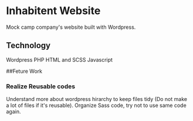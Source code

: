 # Inhabitent Website

Mock camp company's website built with Wordpress.

## Technology
Wordpress
PHP
HTML and SCSS
Javascript

##Feture Work
### Realize Reusable codes
Understand more about wordpress hirarchy to keep files tidy (Do not make a lot of files if it's reusable).
Organize Sass code, try not to use same code again.